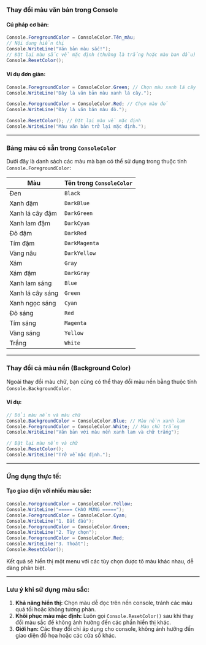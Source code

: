### **Thay đổi màu văn bản trong Console**

#### **Cú pháp cơ bản:**

```csharp
Console.ForegroundColor = ConsoleColor.Tên_màu;
// Nội dung hiển thị
Console.WriteLine("Văn bản màu sắc!");
// Đặt lại màu sắc về mặc định (thường là trắng hoặc màu ban đầu)
Console.ResetColor();
```

#### **Ví dụ đơn giản:**

```csharp
Console.ForegroundColor = ConsoleColor.Green; // Chọn màu xanh lá cây
Console.WriteLine("Đây là văn bản màu xanh lá cây.");

Console.ForegroundColor = ConsoleColor.Red; // Chọn màu đỏ
Console.WriteLine("Đây là văn bản màu đỏ.");

Console.ResetColor(); // Đặt lại màu về mặc định
Console.WriteLine("Màu văn bản trở lại mặc định.");
```

---

### **Bảng màu có sẵn trong `ConsoleColor`**

Dưới đây là danh sách các màu mà bạn có thể sử dụng trong thuộc tính `Console.ForegroundColor`:

| **Màu**          | **Tên trong `ConsoleColor`** |
| ---------------- | ---------------------------- |
| Đen              | `Black`                      |
| Xanh đậm         | `DarkBlue`                   |
| Xanh lá cây đậm  | `DarkGreen`                  |
| Xanh lam đậm     | `DarkCyan`                   |
| Đỏ đậm           | `DarkRed`                    |
| Tím đậm          | `DarkMagenta`                |
| Vàng nâu         | `DarkYellow`                 |
| Xám              | `Gray`                       |
| Xám đậm          | `DarkGray`                   |
| Xanh lam sáng    | `Blue`                       |
| Xanh lá cây sáng | `Green`                      |
| Xanh ngọc sáng   | `Cyan`                       |
| Đỏ sáng          | `Red`                        |
| Tím sáng         | `Magenta`                    |
| Vàng sáng        | `Yellow`                     |
| Trắng            | `White`                      |

---

### **Thay đổi cả màu nền (Background Color)**

Ngoài thay đổi màu chữ, bạn cũng có thể thay đổi màu nền bằng thuộc tính `Console.BackgroundColor`.

#### **Ví dụ:**

```csharp
// Đổi màu nền và màu chữ
Console.BackgroundColor = ConsoleColor.Blue; // Màu nền xanh lam
Console.ForegroundColor = ConsoleColor.White; // Màu chữ trắng
Console.WriteLine("Văn bản với màu nền xanh lam và chữ trắng");

// Đặt lại màu nền và chữ
Console.ResetColor();
Console.WriteLine("Trở về mặc định.");
```

---

### **Ứng dụng thực tế:**

#### Tạo giao diện với nhiều màu sắc:

```csharp
Console.ForegroundColor = ConsoleColor.Yellow;
Console.WriteLine("===== CHÀO MỪNG =====");
Console.ForegroundColor = ConsoleColor.Cyan;
Console.WriteLine("1. Bắt đầu");
Console.ForegroundColor = ConsoleColor.Green;
Console.WriteLine("2. Tùy chọn");
Console.ForegroundColor = ConsoleColor.Red;
Console.WriteLine("3. Thoát");
Console.ResetColor();
```

Kết quả sẽ hiển thị một menu với các tùy chọn được tô màu khác nhau, dễ dàng phân biệt.

---

### **Lưu ý khi sử dụng màu sắc:**

1. **Khả năng hiển thị:** Chọn màu dễ đọc trên nền console, tránh các màu quá tối hoặc không tương phản.
2. **Khôi phục màu mặc định:** Luôn gọi `Console.ResetColor()` sau khi thay đổi màu sắc để không ảnh hưởng đến các phần hiển thị khác.
3. **Giới hạn:** Các thay đổi chỉ áp dụng cho console, không ảnh hưởng đến giao diện đồ họa hoặc các cửa sổ khác.
